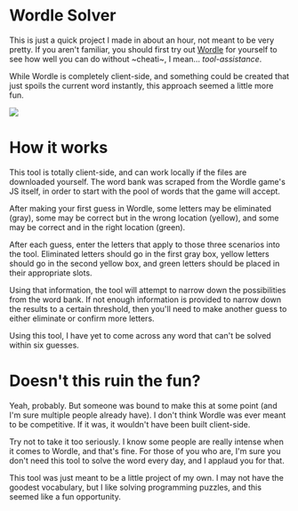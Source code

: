 # Wordle Solver

This is just a quick project I made in about an hour, not meant to be very pretty. If you aren't familiar, you should first try out [Wordle](https://www.powerlanguage.co.uk/wordle/) for yourself to see how well you can do without ~cheati~, I mean... _tool-assistance_.

While Wordle is completely client-side, and something could be created that just spoils the current word instantly, this approach seemed a little more fun.

![](https://i.imgur.com/vuZk1uA.png)

# How it works

This tool is totally client-side, and can work locally if the files are downloaded yourself. The word bank was scraped from the Wordle game's JS itself, in order to start with the pool of words that the game will accept.

After making your first guess in Wordle, some letters may be eliminated (gray), some may be correct but in the wrong location (yellow), and some may be correct and in the right location (green).

After each guess, enter the letters that apply to those three scenarios into the tool. Eliminated letters should go in the first gray box, yellow letters should go in the second yellow box, and green letters should be placed in their appropriate slots.

Using that information, the tool will attempt to narrow down the possibilities from the word bank. If not enough information is provided to narrow down the results to a certain threshold, then you'll need to make another guess to either eliminate or confirm more letters.

Using this tool, I have yet to come across any word that can't be solved within six guesses.

# Doesn't this ruin the fun?

Yeah, probably. But someone was bound to make this at some point (and I'm sure multiple people already have). I don't think Wordle was ever meant to be competitive. If it was, it wouldn't have been built client-side.

Try not to take it too seriously. I know some people are really intense when it comes to Wordle, and that's fine. For those of you who are, I'm sure you don't need this tool to solve the word every day, and I applaud you for that.

This tool was just meant to be a little project of my own. I may not have the goodest vocabulary, but I like solving programming puzzles, and this seemed like a fun opportunity.
